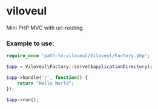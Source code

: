 # viloveul

Mini PHP MVC with url-routing.

### Example to use:

```php
require_once 'path-to-viloveul/Viloveul/Factory.php';

$app = Viloveul\Factory::serve($applicationDirectory);

$app->handle('/', function() {
    return "Hello World";
});

$app->run();
```

